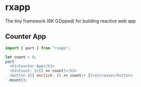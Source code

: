 # rxapp

The tiny framework (6K GZipped) for building reactive web app

## Counter App

```js
import { part } from "rxapp";

let count = 0;
part`
  <h1>Counter App</h1>
  <h2>Count: ${() => count}</h2>
  <button ${{ onclick: () => count++ }}>Increase</button>
`.mount();
```
